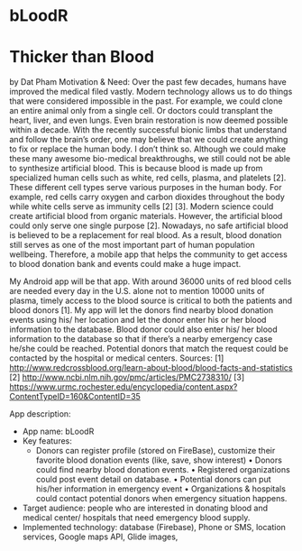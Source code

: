 # bLoodR

# Thicker than Blood
by Dat Pham
Motivation & Need:
Over the past few decades, humans have improved the medical filed vastly. Modern technology allows us to do things that were considered impossible in the past. 
For example, we could clone an entire animal only from a single cell. Or doctors could transplant the heart, liver, and even lungs. 
Even brain restoration is now deemed possible within a decade. With the recently successful bionic limbs that understand and follow the brain’s order, 
one may believe that we could create anything to fix or replace the human body. 
I don’t think so. Although we could make these many awesome bio-medical breakthroughs, we still could not be able to synthesize artificial blood. 
This is because blood is made up from specialized human cells such as white, red cells, plasma, and platelets [2]. These different cell types serve various purposes in the human body. 
For example, red cells carry oxygen and carbon dioxides throughout the body while white cells serve as immunity cells [2] [3]. 
Modern science could create artificial blood from organic materials. However, the artificial blood could only serve one single purpose [2]. 
Nowadays, no safe artificial blood is believed to be a replacement for real blood. As a result, blood donation still serves as one of the most important part of human population wellbeing.
Therefore, a mobile app that helps the community to get access to blood donation bank and events could make a huge impact. 

My Android app will be that app. With around 36000 units of red blood cells are needed every day in the U.S. alone not to mention 10000 units of plasma,
timely access to the blood source is critical to both the patients and blood donors [1]. 
My app will let the donors find nearby blood donation events using his/ her location and let the donor enter his or her blood information to the database. 
Blood donor could also enter his/ her blood information to the database so that if there’s a nearby emergency case he/she could be reached. 
Potential donors that match the request could be contacted by the hospital or medical centers. 
Sources:
[1] http://www.redcrossblood.org/learn-about-blood/blood-facts-and-statistics
[2] http://www.ncbi.nlm.nih.gov/pmc/articles/PMC2738310/
[3] https://www.urmc.rochester.edu/encyclopedia/content.aspx?ContentTypeID=160&ContentID=35

App description:
-	App name: bLoodR
-	Key features:
	*	Donors can register profile (stored on FireBase), customize their favorite blood donation events (like, save, show interest)
	•	Donors could find nearby blood donation events.
	•	Registered organizations could post event detail on database.
	•	Potential donors can put his/her information in emergency event
	•	Organizations & hospitals could contact potential donors when emergency situation happens.
-	Target audience: people who are interested in donating blood and medical center/ hospitals that need emergency blood supply.
-	Implemented technology: database (Firebase), Phone or SMS, location services, Google maps API, Glide images, 
